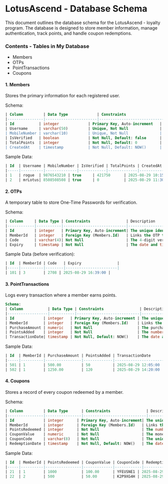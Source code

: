 # LotusAscend - Database Schema

This document outlines the database schema for the LotusAscend - loyalty program. The database is designed to store member information, manage authentication, track points, and handle coupon redemptions.

### **Contents** - Tables in My Database
- Members
- OTPs
- PointTransactions
- Coupons

#### 1. Members

Stores the primary information for each registered user.


Schema:
```sql
| Column         | Data Type             | Constraints                     | Description                                            |
|----------------|-----------------------|---------------------------------|--------------------------------------------------------|
| Id           | integer             | Primary Key, Auto-increment   | The unique identifier for the member.                  |
| Username     | varchar(50)         | Unique, Not Null              | The member's chosen username.                          |
| MobileNumber | varchar(10)         | Unique, Not Null              | The member's 10-digit mobile number for login.         |
| IsVerified   | boolean             | Not Null, Default: false      | A flag indicating if the account is verified via OTP.  |
| TotalPoints  | integer             | Not Null, Default: 0          | The member's current spendable points balance.         |
| CreatedAt    | timestamp           | Not Null, Default: NOW()      | The date and time the member registered.               |
```

Sample Data:
```sql
| Id  | Username | MobileNumber | IsVerified | TotalPoints | CreatedAt                   |
|-----|----------|--------------|------------|-------------|-----------------------------|
| 1   | rogue  | 9876543210 | true     | 421750      | 2025-08-29 10:15:00       |
| 2   | mrLotus| 8508508508 | true     | 0           | 2025-08-29 11:30:00       |
```
#### 2. OTPs

A temporary table to store One-Time Passwords for verification.

Schema:
```sql
| Column     | Data Type | Constraints                | Description                                        |
|------------|-----------|----------------------------|----------------------------------------------------|
| Id         | integer   | Primary Key, Auto-increment| The unique identifier for the OTP record.          |
| MemberId   | integer   | Foreign Key (Members.Id)   | Links the OTP to a specific member.                |
| Code       | varchar(4)| Not Null                   | The 4-digit verification code.                     |
| Expiry     | timestamp | Not Null                   | The date and time when the OTP will become invalid.|
```

Sample Data (before verification):
```sql
| Id  | MemberId | Code   | Expiry                |
|-----|----------|--------|-----------------------|
| 101 | 3        | 2708 | 2025-08-29 16:39:00 |
```

#### 3. PointTransactions

Logs every transaction where a member earns points.
```sql
Schema:
| Column           | Data Type | Constraints                | Description                                  |
|------------------|-----------|----------------------------|----------------------------------------------|
| Id             | integer   | Primary Key, Auto-increment | The unique identifier for the transaction.    |
| MemberId       | integer   | Foreign Key (Members.Id)    | Links the transaction to a member.            |
| PurchaseAmount | numeric   | Not Null                    | The purchase amount that generated the points.|
| PointsAdded    | integer   | Not Null                    | The number of points awarded.                 |
| TransactionDate| timestamp | Not Null, Default: NOW()    | The date and time of the transaction.         |
```

Sample Data:
```sql
| Id  | MemberId | PurchaseAmount | PointsAdded | TransactionDate       |
|-----|----------|----------------|-------------|-----------------------|
| 501 | 1        | 500.00         | 50          | 2025-08-29 12:05:00 |
| 502 | 1        | 1250.00        | 120         | 2025-08-29 14:20:00 |
```
#### 4. Coupons

Stores a record of every coupon redeemed by a member.

Schema:
```sql
| Column         | Data Type      | Constraints                | Description                                       |
|----------------|----------------|----------------------------|---------------------------------------------------|
| Id             | integer      | Primary Key, Auto-increment| The unique identifier for the coupon.             |
| MemberId       | integer      | Foreign Key (Members.Id)   | Links the coupon to the member who redeemed it.   |
| PointsRedeemed | integer      | Not Null                   | The number of points spent to get the coupon.     |
| CouponValue    | numeric      | Not Null                   | The monetary value of the discount (e.g., in ₹).  |
| CouponCode     | varchar(8)   | Not Null                   | The unique, generated 8-character code.           |
| RedemptionDate | timestamp    | Not Null, Default: NOW()   | The date and time the coupon was redeemed.        |
```
Sample Data:
```sql
| Id  | MemberId | PointsRedeemed | CouponValue | CouponCode | RedemptionDate        |
|-----|----------|----------------|-------------|------------|-----------------------|
| 21  | 1        | 1000           | 100.00      | YFEUSNE1 | 2025-08-29 16:10:00 |
| 22  | 2        | 500            | 50.00       | K2P9XG4H | 2025-08-29 16:12:00 |
```